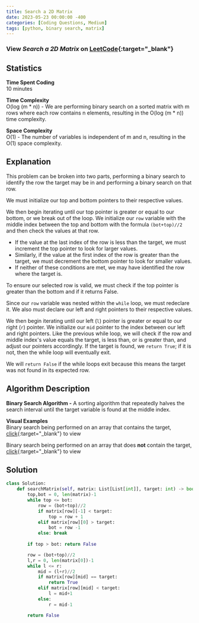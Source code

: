 ```yaml
---
title: Search a 2D Matrix
date: 2023-05-23 00:00:00 -400
categories: [Coding Questions, Medium]
tags: [python, binary search, matrix]
---
```



### View *Search a 2D Matrix* on [LeetCode](https://leetcode.com/problems/search-a-2d-matrix/){:target="_blank"}

## Statistics  

**Time Spent Coding**  
10 minutes

**Time Complexity**  
O(log (m * n)) - We are performing binary search on a sorted matrix with m rows where each row contains n elements, resulting in the O(log (m * n)) time complexity.

**Space Complexity**  
O(1) - The number of variables is independent of m and n, resulting in the O(1) space complexity.

## Explanation
This problem can be broken into two parts, performing a binary search to identify the row the target may be in and performing a binary search on that row.

We must initialize our top and bottom pointers to their respective values. 

We then begin iterating until our top pointer is greater or equal to our bottom, or we break out of the loop. 
We initialize our `row` variable with the middle index between the top and bottom with the formula `(bot+top)//2` and then check the values at that row.
*   If the value at the last index of the row is less than the target, we must increment the top pointer to look for larger values.
*   Similarly, if the value at the first index of the row is greater than the target, we must decrement the bottom pointer to look for smaller values.
*   If neither of these conditions are met, we may have identified the row where the target is.

To ensure our selected row is valid, we must check if the top pointer is greater than the bottom and if it returns False.

Since our `row` variable was nested within the `while` loop, we must redeclare it. We also must declare our left and right pointers to their respective values.

We then begin iterating until our left (`l`) pointer is greater or equal to our right (`r`) pointer. We initialize our `mid` pointer to the index between our left and right pointers. 
Like the previous while loop, we will check if the row and middle index's value equals the target, is less than, or is greater than, and adjust our pointers accordingly. 
If the target is found, we `return True`; if it is not, then the while loop will eventually exit.

We will `return False` if the while loops exit because this means the target was not found in its expected row.

## Algorithm Description

**Binary Search Algorithm -** A sorting algorithm that repeatedly halves the search interval until the target variable is found at the middle index.  

**Visual Examples**  
Binary search being performed on an array that contains the target, [click](https://ds1-iiith.vlabs.ac.in/exp/unsorted-arrays/binary-search/images/binary_search_stepwise.png){:target="_blank"} to view   

Binary search being performed on an array that does **not** contain the target, [click](https://storage.googleapis.com/algodailyrandomassets/tutorials-optimized/binarySearch1.png){:target="_blank"} to view 

## Solution  

```python
class Solution:
    def searchMatrix(self, matrix: List[List[int]], target: int) -> bool:
        top,bot = 0, len(matrix)-1
        while top <= bot:
            row = (bot+top)//2
            if matrix[row][-1] < target:
                top = row + 1
            elif matrix[row][0] > target:
                bot = row -1
            else: break
        
        if top > bot: return False

        row = (bot+top)//2
        l,r = 0, len(matrix[0])-1
        while l <= r:
            mid = (l+r)//2
            if matrix[row][mid] == target:
                return True
            elif matrix[row][mid] < target:
                l = mid+1
            else:
                r = mid-1

        return False
```